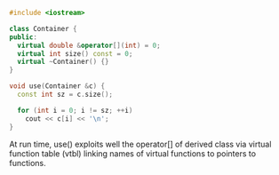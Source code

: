 ```c++
#include <iostream>

class Container {
public:
  virtual double &operator[](int) = 0;
  virtual int size() const = 0;
  virtual ~Container() {}
}

void use(Container &c) {
  const int sz = c.size();

  for (int i = 0; i != sz; ++i)
    cout << c[i] << '\n';
}
```
At run time, use() exploits well the operator[] of derived class via virtual function table (vtbl) linking names of virtual functions to pointers to functions.
